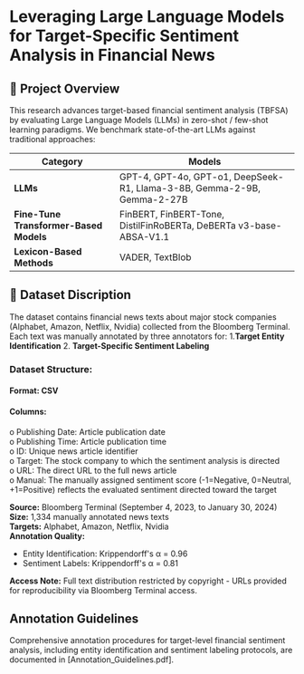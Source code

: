 # Leveraging Large Language Models for Target-Specific Sentiment Analysis in Financial News

## 📌 Project Overview
This research advances target-based financial sentiment analysis (TBFSA) by evaluating Large Language Models (LLMs) in zero-shot / few-shot learning paradigms. We benchmark state-of-the-art LLMs against traditional approaches: 

| Category | Models |
|----------|--------|
| **LLMs** | GPT-4, GPT-4o, GPT-o1, DeepSeek-R1, Llama-3-8B, Gemma-2-9B, Gemma-2-27B |
| **Fine-Tune Transformer-Based Models** | FinBERT, FinBERT-Tone, DistilFinRoBERTa, DeBERTa v3-base-ABSA-V1.1 |
| **Lexicon-Based Methods** | VADER, TextBlob |

## 📂 Dataset Discription
The dataset contains financial news texts about major stock companies (Alphabet, Amazon, Netflix, Nvidia) collected from the Bloomberg Terminal. Each text was manually annotated by three annotators for: 1.**Target Entity Identification** 2. **Target-Specific Sentiment Labeling**  
### Dataset Structure:
#### Format: CSV  
#### Columns:  
o	Publishing Date: Article publication date  
o	Publishing Time: Article publication time  
o ID: Unique news article identifier  
o	Target: The stock company to which the sentiment analysis is directed   
o	URL: The direct URL to the full news article  
o	Manual: The manually assigned sentiment score (-1=Negative, 0=Neutral, +1=Positive) reflects the evaluated sentiment directed toward the target   

**Source:** Bloomberg Terminal (September 4, 2023, to January 30, 2024)  
**Size:** 1,334 manually annotated news texts    
**Targets:** Alphabet, Amazon, Netflix, Nvidia    
**Annotation Quality:**  
- Entity Identification: Krippendorff's α = 0.96  
- Sentiment Labels: Krippendorff's α = 0.81
  
**Access Note:** Full text distribution restricted by copyright - URLs provided for reproducibility via Bloomberg Terminal access.
  
## Annotation Guidelines
Comprehensive annotation procedures for target-level financial sentiment analysis, including entity identification and sentiment labeling protocols, are documented in [Annotation_Guidelines.pdf].
